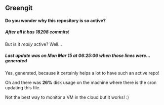 ## Greengit

#### Do you wonder why this repository is so active?

##### After all it has 18298 commits!

But is it *really* active? Well...

##### Last update was on Mon Mar 15 at 06:25:06 when those lines were... generated

Yes, generated, because it certainly helps a lot to have such an active repo!

Oh and there was **26%** disk usage on the machine
where there is the cron updating this file.

Not the best way to monitor a VM in the cloud but it works! :)
